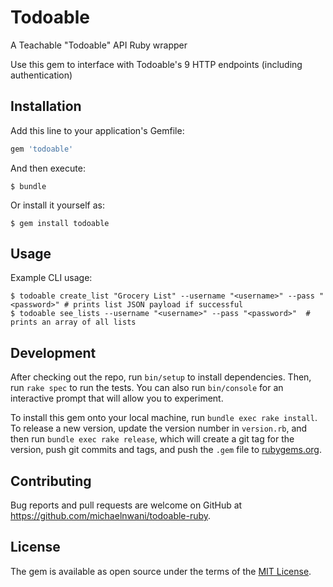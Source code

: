 # Todoable

A Teachable "Todoable" API Ruby wrapper

Use this gem to interface with Todoable's 9 HTTP endpoints (including authentication)

## Installation

Add this line to your application's Gemfile:

```ruby
gem 'todoable'
```

And then execute:

    $ bundle

Or install it yourself as:

    $ gem install todoable

## Usage
Example CLI usage:

    $ todoable create_list "Grocery List" --username "<username>" --pass "<password>" # prints list JSON payload if successful
    $ todoable see_lists --username "<username>" --pass "<password>"  # prints an array of all lists

## Development

After checking out the repo, run `bin/setup` to install dependencies. Then, run `rake spec` to run the tests. You can also run `bin/console` for an interactive prompt that will allow you to experiment.

To install this gem onto your local machine, run `bundle exec rake install`. To release a new version, update the version number in `version.rb`, and then run `bundle exec rake release`, which will create a git tag for the version, push git commits and tags, and push the `.gem` file to [rubygems.org](https://rubygems.org).

## Contributing

Bug reports and pull requests are welcome on GitHub at https://github.com/michaelnwani/todoable-ruby.

## License

The gem is available as open source under the terms of the [MIT License](https://opensource.org/licenses/MIT).
